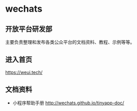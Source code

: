 # wechats

## 开放平台研发部

主要负责整理和发布各类公众平台的文档资料、教程、示例等等。

## 进入首页

https://weui.tech/

## 文档资料

* 小程序帮助手册 http://wechats.github.io/tinyapp-doc/
